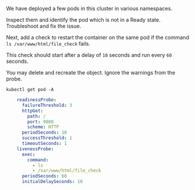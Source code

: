 We have deployed a few pods in this cluster in various namespaces.

Inspect them and identify the pod which is not in a Ready state. Troubleshoot and fix the issue.

Next, add a check to restart the container on the same pod if the command `ls /var/www/html/file_check` fails.

This check should start after a delay of `10` seconds and run every `60` seconds.

You may delete and recreate the object. Ignore the warnings from the probe.

```shell
kubectl get pod -A
```

```yaml
    readinessProbe:
      failureThreshold: 3
      httpGet:
        path: /
        port: 9080
        scheme: HTTP
      periodSeconds: 10
      successThreshold: 1
      timeoutSeconds: 1
    livenessProbe:
      exec:
        command:
          - ls
          - /var/www/html/file_check
      periodSeconds: 60
      initialDelaySeconds: 10
```
